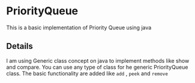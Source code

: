 # PriorityQueue
This is a basic implementation of Priority Queue using java

## Details
I am using Generic class concept on java to implement methods like show and compare. You can use any type of class for he generic PriorityQueue class. 
The basic functionality are added like `add` , `peek` and `remove`

